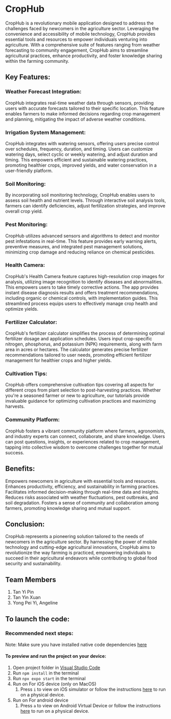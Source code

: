 # CropHub

CropHub is a revolutionary mobile application designed to address the challenges faced by newcomers in the agriculture sector. Leveraging the convenience and accessibility of mobile technology, CropHub provides essential tools and resources to empower individuals venturing into agriculture. With a comprehensive suite of features ranging from weather forecasting to community engagement, CropHub aims to streamline agricultural practices, enhance productivity, and foster knowledge sharing within the farming community.

## Key Features:

### Weather Forecast Integration: 
CropHub integrates real-time weather data through sensors, providing users with accurate forecasts tailored to their specific location. This feature enables farmers to make informed decisions regarding crop management and planning, mitigating the impact of adverse weather conditions.

### Irrigation System Management: 
CropHub integrates with watering sensors, offering users precise control over schedules, frequency, duration, and timing. Users can customize watering days, select cyclic or weekly watering, and adjust duration and timing. This empowers efficient and sustainable watering practices, promoting healthier crops, improved yields, and water conservation in a user-friendly platform.

### Soil Monitoring: 
By incorporating soil monitoring technology, CropHub enables users to assess soil health and nutrient levels. Through interactive soil analysis tools, farmers can identify deficiencies, adjust fertilization strategies, and improve overall crop yield.

### Pest Monitoring: 
CropHub utilizes advanced sensors and algorithms to detect and monitor pest infestations in real-time. This feature provides early warning alerts, preventive measures, and integrated pest management solutions, minimizing crop damage and reducing reliance on chemical pesticides.

### Health Camera: 
CropHub's Health Camera feature captures high-resolution crop images for analysis, utilizing image recognition to identify diseases and abnormalities. This empowers users to take timely corrective actions. The app provides instant disease diagnosis results and offers treatment recommendations, including organic or chemical controls, with implementation guides. This streamlined process equips users to effectively manage crop health and optimize yields.

### Fertilizer Calculator: 
CropHub's fertilizer calculator simplifies the process of determining optimal fertilizer dosage and application schedules. Users input crop-specific nitrogen, phosphorus, and potassium (NPK) requirements, along with farm area in acres or hectares. The calculator generates precise fertilizer recommendations tailored to user needs, promoting efficient fertilizer management for healthier crops and higher yields.

### Cultivation Tips: 
CropHub offers comprehensive cultivation tips covering all aspects for different crops from plant selection to post-harvesting practices. Whether you're a seasoned farmer or new to agriculture, our tutorials provide invaluable guidance for optimizing cultivation practices and maximizing harvests.

### Community Platform: 
CropHub fosters a vibrant community platform where farmers, agronomists, and industry experts can connect, collaborate, and share knowledge. Users can post questions, insights, or experiences related to crop management, tapping into collective wisdom to overcome challenges together for mutual success.

## Benefits:

Empowers newcomers in agriculture with essential tools and resources.
Enhances productivity, efficiency, and sustainability in farming practices.
Facilitates informed decision-making through real-time data and insights.
Reduces risks associated with weather fluctuations, pest outbreaks, and soil degradation.
Fosters a sense of community and collaboration among farmers, promoting knowledge sharing and mutual support.

## Conclusion:
CropHub represents a pioneering solution tailored to the needs of newcomers in the agriculture sector. By harnessing the power of mobile technology and cutting-edge agricultural innovations, CropHub aims to revolutionize the way farming is practiced, empowering individuals to succeed in their agricultural endeavors while contributing to global food security and sustainability.

## Team Members
1. Tan Yi Pin
2. Tan Yin Xuan
3. Yong Pei Yi, Angeline




## To launch the code:
### Recommended next steps:
Note: Make sure you have installed native code dependencies [here](https://reactnative.dev/docs/environment-setup#installing-dependencies)

#### To preview and run the project on your device:
1. Open project folder in <u>Visual Studio Code</u>
2. Run  `npm install`  in the terminal
3. Run  `npx expo start`  in the terminal
4. Run on For iOS device (only on MacOS)
    1. Press  `i`  to view on iOS simulator or follow the instructions [here](https://docs.expo.dev/workflow/run-on-device/) to run on a physical device.
5. Run on For android device
    1. Press  `a`  to view on Android Virtual Device or follow the instructions [here](https://docs.expo.dev/workflow/run-on-device/) to run on a physical device.
